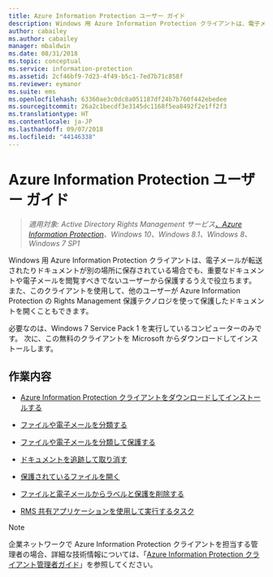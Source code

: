 ```yaml
---
title: Azure Information Protection ユーザー ガイド
description: Windows 用 Azure Information Protection クライアントは、電子メールが転送されたりドキュメントが別の場所に保存されている場合でも、重要なドキュメントや電子メールを閲覧すべきでないユーザーから保護するうえで役立ちます。
author: cabailey
ms.author: cabailey
manager: mbaldwin
ms.date: 08/31/2018
ms.topic: conceptual
ms.service: information-protection
ms.assetid: 2cf46bf9-7d23-4f49-b5c1-7ed7b71c858f
ms.reviewer: eymanor
ms.suite: ems
ms.openlocfilehash: 63360ae3c0dc8a051187df24b7b760f442ebedee
ms.sourcegitcommit: 26a2c1becdf3e3145dc1168f5ea8492f2e1ff2f3
ms.translationtype: HT
ms.contentlocale: ja-JP
ms.lasthandoff: 09/07/2018
ms.locfileid: "44146338"
---
```

# <a name="azure-information-protection-user-guide"></a>Azure Information Protection ユーザー ガイド

>*適用対象: Active Directory Rights Management サービス[、Azure Information Protection](https://azure.microsoft.com/pricing/details/information-protection)、Windows 10、Windows 8.1、Windows 8、Windows 7 SP1*

Windows 用 Azure Information Protection クライアントは、電子メールが転送されたりドキュメントが別の場所に保存されている場合でも、重要なドキュメントや電子メールを閲覧すべきでないユーザーから保護するうえで役立ちます。 また、このクライアントを使用して、他のユーザーが Azure Information Protection の Rights Management 保護テクノロジを使って保護したドキュメントを開くこともできます。

必要なのは、Windows 7 Service Pack 1 を実行しているコンピューターのみです。 次に、この無料のクライアントを Microsoft からダウンロードしてインストールします。


## <a name="what-do-you-want-to-do"></a>作業内容

- [Azure Information Protection クライアントをダウンロードしてインストールする](install-client-app.md)

- [ファイルや電子メールを分類する](client-classify.md)

- [ファイルや電子メールを分類して保護する](client-classify-protect.md)

- [ドキュメントを追跡して取り消す](client-track-revoke.md)

- [保護されているファイルを開く](client-view-use-files.md)

- [ファイルと電子メールからラベルと保護を削除する](client-remove-label-protection.md)

- [RMS 共有アプリケーションを使用して実行するタスク](upgrade-client-app.md)


> [!NOTE]
> 企業ネットワークで Azure Information Protection クライアントを担当する管理者の場合、詳細な技術情報については、「[Azure Information Protection クライアント管理者ガイド](client-admin-guide.md)」を参照してください。 

